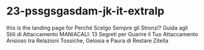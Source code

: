 # 23-pssgsgasdam-jk-it-extralp
this is the landing page for Perché Scelgo Sempre gli Stronzi? Guida agli Stili di Attaccamento MANIACALI: 13 Segreti per Guarire il Tuo Attaccamento Ansioso tra Relazioni Tossiche, Gelosia e Paura di Restare Zitella
